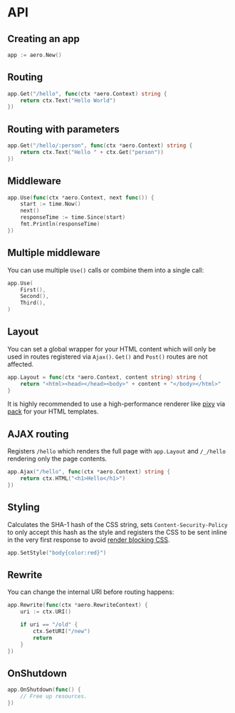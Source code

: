 # API

## Creating an app

```go
app := aero.New()
```

## Routing

```go
app.Get("/hello", func(ctx *aero.Context) string {
	return ctx.Text("Hello World")
})
```

## Routing with parameters

```go
app.Get("/hello/:person", func(ctx *aero.Context) string {
	return ctx.Text("Hello " + ctx.Get("person"))
})
```

## Middleware

```go
app.Use(func(ctx *aero.Context, next func()) {
	start := time.Now()
	next()
	responseTime := time.Since(start)
	fmt.Println(responseTime)
})
```

## Multiple middleware

You can use multiple `Use()` calls or combine them into a single call:

```go
app.Use(
	First(),
	Second(),
	Third(),
)
```

## Layout

You can set a global wrapper for your HTML content which will only be used in routes registered via `Ajax()`. `Get()` and `Post()` routes are not affected.

```go
app.Layout = func(ctx *aero.Context, content string) string {
	return "<html><head></head><body>" + content + "</body></html>"
}
```

It is highly recommended to use a high-performance renderer like [pixy](https://github.com/aerogo/pixy) via [pack](https://github.com/aerogo/pack) for your HTML templates.

## AJAX routing

Registers `/hello` which renders the full page with `app.Layout` and `/_/hello` rendering only the page contents.

```go
app.Ajax("/hello", func(ctx *aero.Context) string {
	return ctx.HTML("<h1>Hello</h1>")
})
```

## Styling

Calculates the SHA-1 hash of the CSS string, sets `Content-Security-Policy` to only accept this hash as the style and registers the CSS to be sent inline in the very first response to avoid [render blocking CSS](https://developers.google.com/web/fundamentals/performance/critical-rendering-path/render-blocking-css).

```go
app.SetStyle("body{color:red}")
```

## Rewrite

You can change the internal URI before routing happens:

```go
app.Rewrite(func(ctx *aero.RewriteContext) {
	uri := ctx.URI()

	if uri == "/old" {
		ctx.SetURI("/new")
		return
	}
})
```

## OnShutdown

```go
app.OnShutdown(func() {
	// Free up resources.
})
```